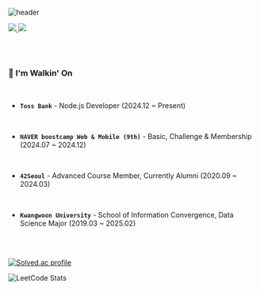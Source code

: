 ![header](https://capsule-render.vercel.app/api?type=waving&height=200&text=HyunJun%20KIM&fontAlign=70&fontAlignY=40&color=gradient&animation=twinkling)

<a href="mailto:hihj070914@icloud.com">
  <img src="https://img.shields.io/badge/Gmail-D14836?style=flat-square&logo=Gmail&logoColor=white"/>
</a>

<a href="https://tolerblanc.github.io">
  <img src="https://img.shields.io/badge/Github Pages-222222?style=flat-square&logo=Github Pages&logoColor=white"/>
</a>

<br><br>

### 👣   I'm Walkin' On

<br>

- **``Toss Bank``** - Node.js Developer (2024.12 ~ Present)

<br>

- **``NAVER boostcamp Web & Mobile (9th)``** - Basic, Challenge & Membership (2024.07 ~ 2024.12)

<br>

- **``42Seoul``** - Advanced Course Member, Currently Alumni (2020.09 ~ 2024.03)

<br>

- **``Kwangwoon University``** - School of Information Convergence, Data Science Major (2019.03 ~ 2025.02)

<br><br>

[![Solved.ac profile](http://mazassumnida.wtf/api/v2/generate_badge?boj=hihj070914)](https://solved.ac/hihj070914)

![LeetCode Stats](https://leetcard.jacoblin.cool/Tolerblanc?theme=wtf&font=Patrick%20Hand&ext=heatmap)
